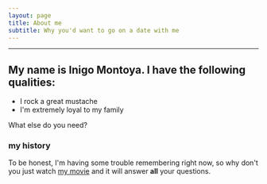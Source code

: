```yaml
---
layout: page
title: About me
subtitle: Why you'd want to go on a date with me
---
```


---
My name is Inigo Montoya. I have the following qualities:
---
- I rock a great mustache
- I'm extremely loyal to my family

What else do you need?

### my history

To be honest, I'm having some trouble remembering right now, so why don't you just watch [my movie](http://en.wikipedia.org/wiki/The_Princess_Bride_%28film%29) and it will answer **all** your questions.
